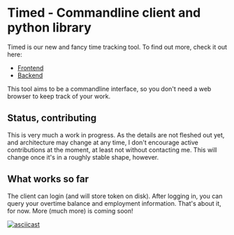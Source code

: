 Timed - Commandline client and python library
=============================================

Timed is our new and fancy time tracking tool. To find out more, check it out here:

* [Frontend](https://github.com/adfinis-sygroup/timed-frontend)
* [Backend](https://github.com/adfinis-sygroup/timed-backend)


This tool aims to be a commandline interface, so you don't need a web browser to keep
track of your work.

Status, contributing
--------------------

This is very much a work in progress. As the details are not fleshed out yet,
and architecture may change at any time, I don't encourage active contributions
at the moment, at least not without contacting me. This will change once it's in
a roughly stable shape, however.

What works so far
-----------------

The client can login (and will store token on disk). After logging in, you can
query your overtime balance and employment information. That's about it, for now.
More (much more) is coming soon!

[![asciicast](https://asciinema.org/a/8h4VfB7mSlIdOMKWES3m5yQVv.png)](https://asciinema.org/a/8h4VfB7mSlIdOMKWES3m5yQVv)


<!-- vim:set syntax=markdown: -->
